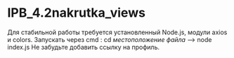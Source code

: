 # IPB_4.2nakrutka_views

Для стабильной работы требуется установленный Node.js, модули axios и colors.
Запускать через cmd : cd *местоположение файла* --> node index.js
Не забудьте добавить ссылку на профиль. 
